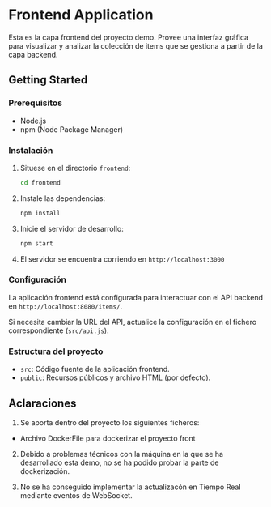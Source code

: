 # Frontend Application

Esta es la capa frontend del proyecto demo. Provee una interfaz gráfica para visualizar y analizar la colección de items que se gestiona a partir de la capa backend.

## Getting Started

### Prerequisitos

- Node.js
- npm (Node Package Manager)

### Instalación

1. Situese en el directorio `frontend`:

    ```sh
    cd frontend
    ```

2. Instale las dependencias:

    ```sh
    npm install
    ```

3. Inicie el servidor de desarrollo:

    ```sh
    npm start
    ```

4. El servidor se encuentra corriendo en `http://localhost:3000`

### Configuración

La aplicación frontend está configurada para interactuar con el API backend en `http://localhost:8080/items/`.

Si necesita cambiar la URL del API, actualice la configuración en el fichero correspondiente (`src/api.js`).

### Estructura del proyecto

- `src`: Código fuente de la aplicación frontend.
- `public`: Recursos públicos y archivo HTML (por defecto).

## Aclaraciones

1. Se aporta dentro del proyecto los siguientes ficheros:
 * Archivo DockerFile para dockerizar el proyecto front

2. Debido a problemas técnicos con la máquina en la que se ha desarrollado esta demo, no se ha podido probar la parte de dockerización.

3. No se ha conseguido implementar la actualizacón en Tiempo Real mediante eventos de WebSocket.
